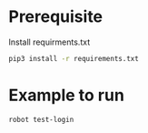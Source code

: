 # Prerequisite
Install requirments.txt
``` bash
pip3 install -r requirements.txt
```

# Example to run
``` bash 
robot test-login
```
